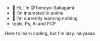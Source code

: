 - 👋 Hi, I’m @Tomoyo-Sakagami
- 👀 I’m interested in anime
- 🌱 I’m currently learning nothing
- tools: Ps, Ai and FCP

Here to learn coding, but I'm lazy. haiyaaaa

<!---
Tomoyo-Sakagami/Tomoyo-Sakagami is a ✨ special ✨ repository because its `README.md` (this file) appears on your GitHub profile.
You can click the Preview link to take a look at your changes.
--->
